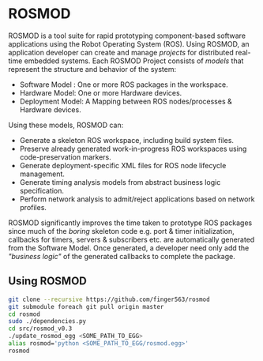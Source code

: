 ROSMOD
======

ROSMOD is a tool suite for rapid prototyping component-based software applications using the Robot Operating System (ROS). Using ROSMOD, an application developer can create and manage *projects* for distributed real-time embedded systems. Each ROSMOD Project consists of *models* that represent the structure and behavior of the system:

* Software Model : One or more ROS packages in the workspace.
* Hardware Model: One or more Hardware devices.
* Deployment Model: A Mapping between ROS nodes/processes & Hardware devices.

Using these models, ROSMOD can:

* Generate a skeleton ROS workspace, including build system files.
* Preserve already generated work-in-progress ROS workspaces using code-preservation markers.
* Generate deployment-specific XML files for ROS node lifecycle management. 
* Generate timing analysis models from abstract business logic specification.
* Perform network analysis to admit/reject applications based on network profiles.

ROSMOD significantly improves the time taken to prototype ROS packages since much of the *boring* skeleton code e.g. port & timer initialization, callbacks for timers, servers & subscribers etc. are automatically generated from the Software Model. Once generated, a developer need only add the *"business logic"* of the generated callbacks to complete the package.

Using ROSMOD
------------

```bash
git clone --recursive https://github.com/finger563/rosmod
git submodule foreach git pull origin master
cd rosmod
sudo ./dependencies.py
cd src/rosmod_v0.3
./update_rosmod_egg <SOME_PATH_TO_EGG>
alias rosmod='python <SOME_PATH_TO_EGG/rosmod.egg>'
rosmod
```